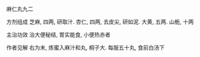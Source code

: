 麻仁丸九二

方剂组成 芝麻, 四两, 研取汁. 杏仁, 四两, 去皮尖, 研如泥. 大黄, 五两. 山栀, 十两 

主治功效 治大便秘结, 胃实能食, 小便热赤者 

作者见解 右为末, 炼蜜入麻汁和丸, 桐子大. 每服五十丸, 食前白汤下 

